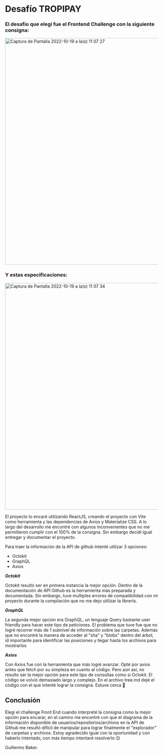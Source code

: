 # Desafío TROPIPAY

### El desafío que elegí fue el Frontend Challenge con la siguiente consigna: 

<img width="745" alt="Captura de Pantalla 2022-10-19 a la(s) 11 07 27" src="https://user-images.githubusercontent.com/90215734/196714515-654373e4-8dfb-4c73-8407-24d2b5653345.png">

### Y estas especificaciones:

<img width="745" alt="Captura de Pantalla 2022-10-19 a la(s) 11 07 34" src="https://user-images.githubusercontent.com/90215734/196714613-38086aea-a47e-4010-a732-cf92746b917a.png">

El proyecto lo encaré utilizando ReactJS, creando el proyecto con Vite como herramienta y las dependencias de Axios y Materialize CSS.
A lo largo del desarrollo me encontré con algunos inconvenientes que no me permitieron cumplir con el 100% de la consigna. Sin embargo decidí igual entregar y documentar el proyecto.

Para traer la información de la API de github intenté utilizar 3 opciones:
<ul> 
<li>Octokit</li>
<li>GraphQL</li>
<li>Axios</li>
</ul>

**_Octokit_**

Octokit resultó ser en primera instancia la mejor opción. Dentro de la documentación de API Github es la herramienta más preparada y documentada. Sin embargo, tuve multiples errores de compatibilidad con mi proyecto durante la compilación que no me dejo utilizar la librería.

**_GraphQL_**

La segunda mejor opción era GraphQL, un lenguaje Query bastante user friendly para hacer este tipo de peticiones. El problema que tuve fue que no logré recorrer más de 1 subnivel de información sobre las carpetas. Además que no encontré la manera de acceder al "sha" y "blobs"  dentro del árbol, id importante para identificar las posiciones y llegar hasta los archivos para mostrarlos

**_Axios_**

Con Axios fue con la herramienta que más logré avanzar. Opté por axios antes que fetch por su simpleza en cuanto al código. Pero aún así, no resulto ser la mejor opción para este tipo de consultas como si Octokit. El código se volvió demasiado largo y complejo. En el archivo tree.md dejé el código con el que intenté lograr la consigna. Estuve cerca 🧐

## Conclusión

Elegí el challenge Front End cuando interpreté la consigna como la mejor opción para encarar, en el camino me encontré con que el diagrama de la información disponible de usuarios/repositorios/archivos en la API de Github me resultó difícil de manipular para lograr finalmente el "explorador" de carpetas y archivos. Estoy agradecido igual con la oportunidad y con haberlo intentado, con más tiempo intentaré resolverlo 😌

Guillermo Baker.
